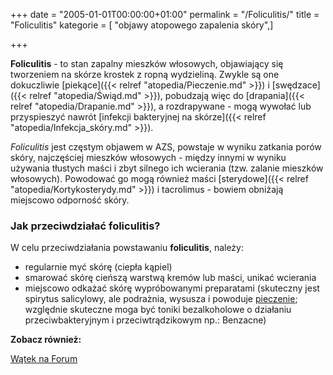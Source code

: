 +++
date = "2005-01-01T00:00:00+01:00"
permalink = "/Foliculitis/"
title = "Foliculitis"
kategorie = [ "objawy atopowego zapalenia skóry",]

+++

**Foliculitis** - to stan zapalny mieszków włosowych, objawiający się tworzeniem na skórze krostek z ropną wydzieliną. Zwykle są one dokuczliwie [piekące]({{< relref "atopedia/Pieczenie.md" >}}) i [swędzace]({{< relref "atopedia/Świąd.md" >}}), pobudzają więc do [drapania]({{< relref "atopedia/Drapanie.md" >}}), a rozdrapywane - mogą wywołać lub przyspieszyć nawrót [infekcji bakteryjnej na skórze]({{< relref "atopedia/Infekcja_skóry.md" >}}).

*Foliculitis* jest częstym objawem w AZS, powstaje w wyniku zatkania porów skóry, najczęściej mieszków włosowych - między innymi w wyniku używania tłustych maści i zbyt silnego ich wcierania (tzw. zalanie mieszków włosowych). Powodować go mogą również maści [sterydowe]({{< relref "atopedia/Kortykosterydy.md" >}}) i tacrolimus - bowiem obniżają miejscowo odporność skóry.

### Jak przeciwdziałać foliculitis?

W celu przeciwdziałania powstawaniu **foliculitis**, należy:

-   regularnie myć skórę (ciepła kąpiel)
-   smarować skórę cieńszą warstwą kremów lub maści, unikać wcierania
-   miejscowo odkażać skórę wypróbowanymi preparatami (skuteczny jest spirytus salicylowy, ale podrażnia, wysusza i powoduje [pieczenie](/atopedia/Pieczenie); względnie skuteczne moga być toniki bezalkoholowe o działaniu przeciwbakteryjnym i przeciwtrądzikowym np.: Benzacne)

**Zobacz również:**

[Wątek na Forum](http://www.atopowe-zapalenie.pl/forum/viewtopic.php?f=3&t=4682)
